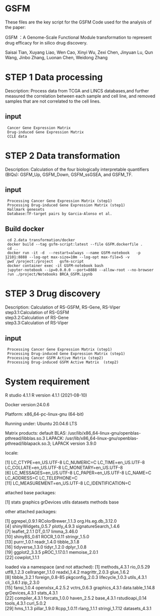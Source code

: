 # GSFM
These files are the key script for the GSFM
Code used for the analysis of the paper:

GSFM ：A Genome-Scale Functional Module transformation to represent drug efficacy for in silico drug discovery.

Saisai Tian, Xuyang Liao, Wen Cao, Xinyi Wu, Zexi Chen, Jinyuan Lu, Qun Wang, Jinbo Zhang, Luonan Chen, Weidong Zhang

# STEP 1 Data processing
Description: Process data from TCGA and LINCS databases,and further measured the correlation between each sample and cell line, and removed samples that are not correlated to the cell lines.
## input 
     Cancer Gene Expression Matrix
     Drug-induced Gene Expression Matrix
     CCLE data
     
# STEP 2 Data transformation
Description: Calculation of the four biologically interpretable quantifiers (BIQs): GSFM_Up, GSFM_Down, GSFM_ssGSEA, and GSFM_TF.
## input
     Processing Cancer Gene Expression Matrix (step1)
     Processing Drug-induced Gene Expression Matrix (step1)
     Hallmark genesets
     Database:TF-target pairs by Garcia-Alonso et al.
## Build docker
     cd 2.data transformation/docker
     docker build --tag gsfm-script:latest --file GSFM.dockerfile .
     cd ..
     docker run -it -d  --restart=always --name GSFM-notebook   -p 12101:8888 --log-opt max-size=10m --log-opt max-file=5 -v `pwd`/project:/project   gsfm-script
     docker container exec -it GSFM-notebook bash
     jupyter-notebook --ip=0.0.0.0 --port=8888 --allow-root --no-browser
     run ./project/Notebooks BRCA_GSFM.ipynb

# STEP 3 Drug discovery
Description: Calculation of RS-GSFM, RS-Gene, RS-Viper                                                                                 
 step3.1:Calculation of RS-GSFM                                
 step3.2:Calculation of RS-Gene                                      
 step3.3:Calculation of RS-Viper                              
## input
     Processing Cancer Gene Expression Matrix (step1)
     Processing Drug-induced Gene Expression Matrix (step1) 
     Processing Cancer GSFM Active Matrix (step2)
     Processing Drug-induced GSFM Active Matrix  (step2)
     

# System requirement
R studio 4.1.1 R version 4.1.1 (2021-08-10)

Docker version:24.0.6

Platform: x86_64-pc-linux-gnu (64-bit)

Running under: Ubuntu 20.04.6 LTS

Matrix products: default
BLAS:   /usr/lib/x86_64-linux-gnu/openblas-pthread/libblas.so.3 
LAPACK: /usr/lib/x86_64-linux-gnu/openblas-pthread/liblapack.so.3;  LAPACK version 3.9.0

locale:

 [1] LC_CTYPE=en_US.UTF-8       LC_NUMERIC=C               LC_TIME=en_US.UTF-8        LC_COLLATE=en_US.UTF-8     LC_MONETARY=en_US.UTF-8   
 [6] LC_MESSAGES=en_US.UTF-8    LC_PAPER=en_US.UTF-8       LC_NAME=C                  LC_ADDRESS=C               LC_TELEPHONE=C            
[11] LC_MEASUREMENT=en_US.UTF-8 LC_IDENTIFICATION=C       

attached base packages:

[1] stats     graphics  grDevices utils     datasets  methods   base     

other attached packages:

 [1] ggrepel_0.9.1         RColorBrewer_1.1.3    org.Hs.eg.db_3.12.0     
 [4] shinyWidgets_0.5.7    plotly_4.9.3          signatureSearch_1.4.6      
 [7] leaflet_2.1.1         DT_0.17               limma_3.46.0   
[10] shinyBS_0.61          ROCR_1.0.11           stringr_1.5.0        
[13] purrr_1.0.1           readr_1.4.0           tibble_3.1.8         
[16] tidyverse_1.3.0       tidyr_1.2.0           dplyr_1.0.8          
[19] ggplot2_3.3.5         pROC_1.17.0.1         memoise_2.0.1        
[22] cowplot_1.1.1          

loaded via a namespace (and not attached):
 [1] methods_4.3.1     rio_0.5.29        utf8_1.2.3        cellranger_1.1.0  readxl_1.4.2      magrittr_2.0.3    glue_1.6.2       
 [8] tibble_3.2.1      foreign_0.8-85    pkgconfig_2.0.3   lifecycle_1.0.3   utils_4.3.1       cli_3.6.1         zip_2.3.0        
[15] fansi_1.0.4       openxlsx_4.2.5.2  vctrs_0.6.3       graphics_4.3.1    data.table_1.14.8 grDevices_4.3.1   stats_4.3.1      
[22] compiler_4.3.1    forcats_1.0.0     haven_2.5.2       base_4.3.1        rstudioapi_0.14   tools_4.3.1       curl_5.0.2       
[29] hms_1.1.3         pillar_1.9.0      Rcpp_1.0.11       rlang_1.1.1       stringi_1.7.12    datasets_4.3.1 



     
    
